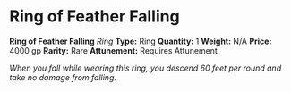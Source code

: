 # Ring of Feather Falling

**Ring of Feather Falling**
_Ring_
**Type:** Ring
**Quantity:** 1
**Weight:** N/A
**Price:** 4000 gp
**Rarity:** Rare
**Attunement:** Requires Attunement

*When you fall while wearing this ring, you descend 60 feet per round and take no damage from falling.*